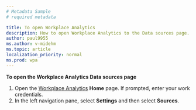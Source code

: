 ```yaml
---
# Metadata Sample
# required metadata

title: To open Workplace Analytics
description: How to open Workplace Analytics to the Data sources page.
author: paul9955
ms.author: v-midehm
ms.topic: article
localization_priority: normal 
ms.prod: wpa
---
```


**To open the Workplace Analytics Data sources page** 

1. Open the [Workplace Analytics](https://workplaceanalytics.office.com) **Home** page. If prompted, enter your work credentials.
2. In the left navigation pane, select **Settings** and then select **Sources**.

